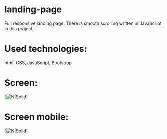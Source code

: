 # landing-page

Full responsive landing page. There is smooth scrolling written in JavaScript in this project.


# Used technologies:

html, CSS, JavaScript, Bootstrap

# Screen:

[![N|Solid](http://fcbarcafc.cba.pl/landing-page.png)]

# Screen mobile:

[![N|Solid](http://fcbarcafc.cba.pl/landing-page-mobile.png)]
